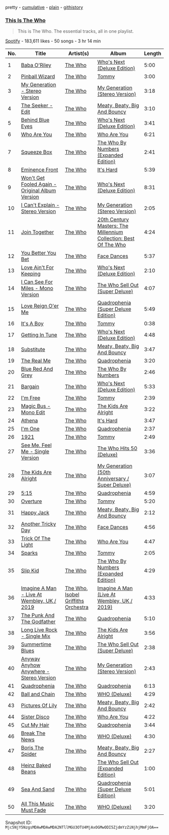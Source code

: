 pretty - [cumulative](/playlists/cumulative/37i9dQZF1DZ06evO3BHSzm.md) - [plain](/playlists/plain/37i9dQZF1DZ06evO3BHSzm) - [githistory](https://github.githistory.xyz/mackorone/spotify-playlist-archive/blob/main/playlists/plain/37i9dQZF1DZ06evO3BHSzm)

### [This Is The Who](https://open.spotify.com/playlist/37i9dQZF1DZ06evO3BHSzm)

> This is The Who\. The essential tracks, all in one playlist.

[Spotify](https://open.spotify.com/user/spotify) - 183,611 likes - 50 songs - 3 hr 14 min

| No. | Title | Artist(s) | Album | Length |
|---|---|---|---|---|
| 1 | [Baba O'Riley](https://open.spotify.com/track/3qiyyUfYe7CRYLucrPmulD) | [The Who](https://open.spotify.com/artist/67ea9eGLXYMsO2eYQRui3w) | [Who's Next \(Deluxe Edition\)](https://open.spotify.com/album/5MqyhhHbT13zsloD3uHhlQ) | 5:00 |
| 2 | [Pinball Wizard](https://open.spotify.com/track/6LbbHFEajG9e4m0G3L47c4) | [The Who](https://open.spotify.com/artist/67ea9eGLXYMsO2eYQRui3w) | [Tommy](https://open.spotify.com/album/5cT7ee1sy2oEbFalP4asS4) | 3:00 |
| 3 | [My Generation \- Stereo Version](https://open.spotify.com/track/4u9f8hqstB7iITDJNzKhQx) | [The Who](https://open.spotify.com/artist/67ea9eGLXYMsO2eYQRui3w) | [My Generation \(Stereo Version\)](https://open.spotify.com/album/6Oc6Ok1Oawu8lRkjmD4mXy) | 3:18 |
| 4 | [The Seeker \- Edit](https://open.spotify.com/track/5orygsZ5Ga0jEOvftsXqw2) | [The Who](https://open.spotify.com/artist/67ea9eGLXYMsO2eYQRui3w) | [Meaty, Beaty, Big And Bouncy](https://open.spotify.com/album/0NufsuTuf3U0BY0p6jFdxV) | 3:10 |
| 5 | [Behind Blue Eyes](https://open.spotify.com/track/0cKk8BKEi7zXbdrYdyqBP5) | [The Who](https://open.spotify.com/artist/67ea9eGLXYMsO2eYQRui3w) | [Who's Next \(Deluxe Edition\)](https://open.spotify.com/album/5MqyhhHbT13zsloD3uHhlQ) | 3:41 |
| 6 | [Who Are You](https://open.spotify.com/track/23IJ5wLRhEZ9DOuia5mPiZ) | [The Who](https://open.spotify.com/artist/67ea9eGLXYMsO2eYQRui3w) | [Who Are You](https://open.spotify.com/album/7at3CV9Y9P57wsEXkfU0q8) | 6:21 |
| 7 | [Squeeze Box](https://open.spotify.com/track/4lzNP52B3CfeVr2drfPh6X) | [The Who](https://open.spotify.com/artist/67ea9eGLXYMsO2eYQRui3w) | [The Who By Numbers \(Expanded Edition\)](https://open.spotify.com/album/6CTiKdIgtmCJT7lKY0EYNK) | 2:41 |
| 8 | [Eminence Front](https://open.spotify.com/track/0LN5gIsS5tQSmRzQrHSaTR) | [The Who](https://open.spotify.com/artist/67ea9eGLXYMsO2eYQRui3w) | [It's Hard](https://open.spotify.com/album/46rjSfrOaPBPX8npn50l0A) | 5:39 |
| 9 | [Won't Get Fooled Again \- Original Album Version](https://open.spotify.com/track/0cJPLFrlV7TTCyPLupHzcH) | [The Who](https://open.spotify.com/artist/67ea9eGLXYMsO2eYQRui3w) | [Who's Next \(Deluxe Edition\)](https://open.spotify.com/album/5MqyhhHbT13zsloD3uHhlQ) | 8:31 |
| 10 | [I Can't Explain \- Stereo Version](https://open.spotify.com/track/0xHxeH4QTqlfNrQvczkoTA) | [The Who](https://open.spotify.com/artist/67ea9eGLXYMsO2eYQRui3w) | [My Generation \(Stereo Version\)](https://open.spotify.com/album/6Oc6Ok1Oawu8lRkjmD4mXy) | 2:05 |
| 11 | [Join Together](https://open.spotify.com/track/6JNVCUi0TUeNFVLvyXFJfN) | [The Who](https://open.spotify.com/artist/67ea9eGLXYMsO2eYQRui3w) | [20th Century Masters: The Millennium Collection: Best Of The Who](https://open.spotify.com/album/1SCBhdgoRZDnGNyUafyNJC) | 4:24 |
| 12 | [You Better You Bet](https://open.spotify.com/track/58RWYT5MGo8e4Y3WAZHh9g) | [The Who](https://open.spotify.com/artist/67ea9eGLXYMsO2eYQRui3w) | [Face Dances](https://open.spotify.com/album/2zLGQD3h1VG2tKzJCdAAyR) | 5:37 |
| 13 | [Love Ain't For Keeping](https://open.spotify.com/track/1zdmeAd3wE2VlrrxpAAEgr) | [The Who](https://open.spotify.com/artist/67ea9eGLXYMsO2eYQRui3w) | [Who's Next \(Deluxe Edition\)](https://open.spotify.com/album/5MqyhhHbT13zsloD3uHhlQ) | 2:10 |
| 14 | [I Can See For Miles \- Mono Version](https://open.spotify.com/track/7B9F9nLxe7MZgZ68Jj86Fn) | [The Who](https://open.spotify.com/artist/67ea9eGLXYMsO2eYQRui3w) | [The Who Sell Out \(Super Deluxe\)](https://open.spotify.com/album/2JyNDhGhp0hiizSPuUs0i9) | 4:07 |
| 15 | [Love Reign O'er Me](https://open.spotify.com/track/4Mqs0h95KAeNiGp7u4udlt) | [The Who](https://open.spotify.com/artist/67ea9eGLXYMsO2eYQRui3w) | [Quadrophenia \(Super Deluxe Edition\)](https://open.spotify.com/album/2miMVTH3qNA49YD2BUaIWK) | 5:49 |
| 16 | [It's A Boy](https://open.spotify.com/track/0gH9pmlL8dGiXb1DyC08SC) | [The Who](https://open.spotify.com/artist/67ea9eGLXYMsO2eYQRui3w) | [Tommy](https://open.spotify.com/album/5cT7ee1sy2oEbFalP4asS4) | 0:38 |
| 17 | [Getting In Tune](https://open.spotify.com/track/0M7tdKXvtrEk26j8nXFtvC) | [The Who](https://open.spotify.com/artist/67ea9eGLXYMsO2eYQRui3w) | [Who's Next \(Deluxe Edition\)](https://open.spotify.com/album/5MqyhhHbT13zsloD3uHhlQ) | 4:48 |
| 18 | [Substitute](https://open.spotify.com/track/6Ht0wBgRgLQPjIQKks766b) | [The Who](https://open.spotify.com/artist/67ea9eGLXYMsO2eYQRui3w) | [Meaty, Beaty, Big And Bouncy](https://open.spotify.com/album/0NufsuTuf3U0BY0p6jFdxV) | 3:47 |
| 19 | [The Real Me](https://open.spotify.com/track/0bNdtECaLZcHA4B9QPjeUk) | [The Who](https://open.spotify.com/artist/67ea9eGLXYMsO2eYQRui3w) | [Quadrophenia](https://open.spotify.com/album/3JV6BIIXo3mj6GLIGH9p8a) | 3:20 |
| 20 | [Blue Red And Grey](https://open.spotify.com/track/6XtsMEFQ0M0X2yzMcqLSF6) | [The Who](https://open.spotify.com/artist/67ea9eGLXYMsO2eYQRui3w) | [The Who By Numbers](https://open.spotify.com/album/6IxRCbXtyK6MlHlofsnhlm) | 2:46 |
| 21 | [Bargain](https://open.spotify.com/track/4Vtl42qX97JBj68TKifBHR) | [The Who](https://open.spotify.com/artist/67ea9eGLXYMsO2eYQRui3w) | [Who's Next \(Deluxe Edition\)](https://open.spotify.com/album/5MqyhhHbT13zsloD3uHhlQ) | 5:33 |
| 22 | [I'm Free](https://open.spotify.com/track/7tbp39GZvDA0cItgHynVnG) | [The Who](https://open.spotify.com/artist/67ea9eGLXYMsO2eYQRui3w) | [Tommy](https://open.spotify.com/album/5cT7ee1sy2oEbFalP4asS4) | 2:39 |
| 23 | [Magic Bus \- Mono Edit](https://open.spotify.com/track/5PKnZzkjs2y3WTbIYtv5Fq) | [The Who](https://open.spotify.com/artist/67ea9eGLXYMsO2eYQRui3w) | [The Kids Are Alright](https://open.spotify.com/album/0dHf3EzHyFV4s1JhOyCjGp) | 3:22 |
| 24 | [Athena](https://open.spotify.com/track/255k7GWdOau9yOsewX85lg) | [The Who](https://open.spotify.com/artist/67ea9eGLXYMsO2eYQRui3w) | [It's Hard](https://open.spotify.com/album/46rjSfrOaPBPX8npn50l0A) | 3:47 |
| 25 | [I'm One](https://open.spotify.com/track/4yLKrbpfDou64pknD62S2U) | [The Who](https://open.spotify.com/artist/67ea9eGLXYMsO2eYQRui3w) | [Quadrophenia](https://open.spotify.com/album/3JV6BIIXo3mj6GLIGH9p8a) | 2:37 |
| 26 | [1921](https://open.spotify.com/track/2EJo2k8xmQsA3E5VwTta7I) | [The Who](https://open.spotify.com/artist/67ea9eGLXYMsO2eYQRui3w) | [Tommy](https://open.spotify.com/album/5cT7ee1sy2oEbFalP4asS4) | 2:49 |
| 27 | [See Me, Feel Me \- Single Version](https://open.spotify.com/track/7HVLE4CWBQjQi3Vyiz0fbe) | [The Who](https://open.spotify.com/artist/67ea9eGLXYMsO2eYQRui3w) | [The Who Hits 50 \(Deluxe\)](https://open.spotify.com/album/0FVnJBGOQD3Kx2x87Er2Az) | 3:36 |
| 28 | [The Kids Are Alright](https://open.spotify.com/track/4zJBF8rXepeoJ0qJOqMLhj) | [The Who](https://open.spotify.com/artist/67ea9eGLXYMsO2eYQRui3w) | [My Generation \(50th Anniversary / Super Deluxe\)](https://open.spotify.com/album/0ooEHMMu3yiwnFwNYHcqwX) | 3:07 |
| 29 | [5:15](https://open.spotify.com/track/73awNm2nHlTkUilOkrk7MR) | [The Who](https://open.spotify.com/artist/67ea9eGLXYMsO2eYQRui3w) | [Quadrophenia](https://open.spotify.com/album/3JV6BIIXo3mj6GLIGH9p8a) | 4:59 |
| 30 | [Overture](https://open.spotify.com/track/3P0VltjBDpzJeFFHVpF0nK) | [The Who](https://open.spotify.com/artist/67ea9eGLXYMsO2eYQRui3w) | [Tommy](https://open.spotify.com/album/5cT7ee1sy2oEbFalP4asS4) | 5:20 |
| 31 | [Happy Jack](https://open.spotify.com/track/4EQL3I68WEw20icaY5y6Cy) | [The Who](https://open.spotify.com/artist/67ea9eGLXYMsO2eYQRui3w) | [Meaty, Beaty, Big And Bouncy](https://open.spotify.com/album/0NufsuTuf3U0BY0p6jFdxV) | 2:12 |
| 32 | [Another Tricky Day](https://open.spotify.com/track/4OOl1HrB8mN89arE62V3sX) | [The Who](https://open.spotify.com/artist/67ea9eGLXYMsO2eYQRui3w) | [Face Dances](https://open.spotify.com/album/2zLGQD3h1VG2tKzJCdAAyR) | 4:56 |
| 33 | [Trick Of The Light](https://open.spotify.com/track/5dqvDn65QLD18Q99LZ11hN) | [The Who](https://open.spotify.com/artist/67ea9eGLXYMsO2eYQRui3w) | [Who Are You](https://open.spotify.com/album/7at3CV9Y9P57wsEXkfU0q8) | 4:47 |
| 34 | [Sparks](https://open.spotify.com/track/0Ly4wvpmDlFjh0h2CsmpVh) | [The Who](https://open.spotify.com/artist/67ea9eGLXYMsO2eYQRui3w) | [Tommy](https://open.spotify.com/album/5cT7ee1sy2oEbFalP4asS4) | 2:05 |
| 35 | [Slip Kid](https://open.spotify.com/track/5u4ux8qOKS4fZiCoA0LcG9) | [The Who](https://open.spotify.com/artist/67ea9eGLXYMsO2eYQRui3w) | [The Who By Numbers \(Expanded Edition\)](https://open.spotify.com/album/6CTiKdIgtmCJT7lKY0EYNK) | 4:29 |
| 36 | [Imagine A Man \- Live At Wembley, UK / 2019](https://open.spotify.com/track/34xjOrYGkcam4gzD3digQq) | [The Who](https://open.spotify.com/artist/67ea9eGLXYMsO2eYQRui3w), [Isobel Griffiths Orchestra](https://open.spotify.com/artist/0LI0zBCk7MqZmKDAsD2aDz) | [Imagine A Man \(Live At Wembley, UK / 2019\)](https://open.spotify.com/album/4czqeo8Tx9OGcVmfkbItyq) | 4:33 |
| 37 | [The Punk And The Godfather](https://open.spotify.com/track/5A9Vm1hHyzgKCMxfa1as3j) | [The Who](https://open.spotify.com/artist/67ea9eGLXYMsO2eYQRui3w) | [Quadrophenia](https://open.spotify.com/album/3JV6BIIXo3mj6GLIGH9p8a) | 5:10 |
| 38 | [Long Live Rock \- Single Mix](https://open.spotify.com/track/1Pq1ySROrhPJ1ljTcZPy83) | [The Who](https://open.spotify.com/artist/67ea9eGLXYMsO2eYQRui3w) | [The Kids Are Alright](https://open.spotify.com/album/0dHf3EzHyFV4s1JhOyCjGp) | 3:56 |
| 39 | [Summertime Blues](https://open.spotify.com/track/3akHFIHXowtVTTjY4QQvPC) | [The Who](https://open.spotify.com/artist/67ea9eGLXYMsO2eYQRui3w) | [The Who Sell Out \(Super Deluxe\)](https://open.spotify.com/album/2JyNDhGhp0hiizSPuUs0i9) | 2:38 |
| 40 | [Anyway Anyhow Anywhere \- Stereo Version](https://open.spotify.com/track/7u8Z9Y3VFMAELQT1nEchtL) | [The Who](https://open.spotify.com/artist/67ea9eGLXYMsO2eYQRui3w) | [My Generation \(Stereo Version\)](https://open.spotify.com/album/6Oc6Ok1Oawu8lRkjmD4mXy) | 2:43 |
| 41 | [Quadrophenia](https://open.spotify.com/track/0tw9YJD5pF7JgjbKjO29kP) | [The Who](https://open.spotify.com/artist/67ea9eGLXYMsO2eYQRui3w) | [Quadrophenia](https://open.spotify.com/album/3JV6BIIXo3mj6GLIGH9p8a) | 6:13 |
| 42 | [Ball and Chain](https://open.spotify.com/track/64csOaHL9FYqiOJxAi8h5X) | [The Who](https://open.spotify.com/artist/67ea9eGLXYMsO2eYQRui3w) | [WHO \(Deluxe\)](https://open.spotify.com/album/2WuaYvGgx9MS1Vj37aBiyU) | 4:29 |
| 43 | [Pictures Of Lily](https://open.spotify.com/track/123RhEzztpTieeEd13NexC) | [The Who](https://open.spotify.com/artist/67ea9eGLXYMsO2eYQRui3w) | [Meaty, Beaty, Big And Bouncy](https://open.spotify.com/album/0NufsuTuf3U0BY0p6jFdxV) | 2:42 |
| 44 | [Sister Disco](https://open.spotify.com/track/7xo7YHCPkXlh8ibJmSHBFN) | [The Who](https://open.spotify.com/artist/67ea9eGLXYMsO2eYQRui3w) | [Who Are You](https://open.spotify.com/album/7at3CV9Y9P57wsEXkfU0q8) | 4:22 |
| 45 | [Cut My Hair](https://open.spotify.com/track/3fTPxECrrq7Zl5IIPDJEEY) | [The Who](https://open.spotify.com/artist/67ea9eGLXYMsO2eYQRui3w) | [Quadrophenia](https://open.spotify.com/album/3JV6BIIXo3mj6GLIGH9p8a) | 3:44 |
| 46 | [Break The News](https://open.spotify.com/track/0d3Y9yuUwnq3jHTPRyw3io) | [The Who](https://open.spotify.com/artist/67ea9eGLXYMsO2eYQRui3w) | [WHO \(Deluxe\)](https://open.spotify.com/album/2WuaYvGgx9MS1Vj37aBiyU) | 4:30 |
| 47 | [Boris The Spider](https://open.spotify.com/track/4u2dUchYraxM1SFBHuE32o) | [The Who](https://open.spotify.com/artist/67ea9eGLXYMsO2eYQRui3w) | [Meaty, Beaty, Big And Bouncy](https://open.spotify.com/album/0NufsuTuf3U0BY0p6jFdxV) | 2:27 |
| 48 | [Heinz Baked Beans](https://open.spotify.com/track/0e9e7vOTvNcofMQUOxoRbs) | [The Who](https://open.spotify.com/artist/67ea9eGLXYMsO2eYQRui3w) | [The Who Sell Out \(Expanded Edition\)](https://open.spotify.com/album/2nSduHVT17MPQCehfMRPG6) | 1:00 |
| 49 | [Sea And Sand](https://open.spotify.com/track/1mcxcbwbOhBAk3XUSf1KVE) | [The Who](https://open.spotify.com/artist/67ea9eGLXYMsO2eYQRui3w) | [Quadrophenia \(Super Deluxe Edition\)](https://open.spotify.com/album/2miMVTH3qNA49YD2BUaIWK) | 5:01 |
| 50 | [All This Music Must Fade](https://open.spotify.com/track/6Oi0qvf8bhPMdlmbfxBpYy) | [The Who](https://open.spotify.com/artist/67ea9eGLXYMsO2eYQRui3w) | [WHO \(Deluxe\)](https://open.spotify.com/album/2WuaYvGgx9MS1Vj37aBiyU) | 3:20 |

Snapshot ID: `Mjc5NjY5NzgsMDAwMDAwMDA2NTllMGU3OTU4MjAxOGMwODI5ZjdmYzZiNjhjMmFjOA==`
